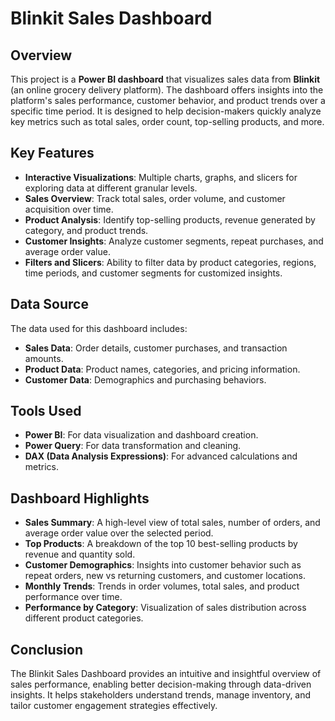 # Blinkit Sales Dashboard

## Overview

This project is a **Power BI dashboard** that visualizes sales data from **Blinkit** (an online grocery delivery platform).
The dashboard offers insights into the platform's sales performance, customer behavior, and product trends over a specific time period.
It is designed to help decision-makers quickly analyze key metrics such as total sales, order count, top-selling products, and more.

## Key Features

- **Interactive Visualizations**: Multiple charts, graphs, and slicers for exploring data at different granular levels.
- **Sales Overview**: Track total sales, order volume, and customer acquisition over time.
- **Product Analysis**: Identify top-selling products, revenue generated by category, and product trends.
- **Customer Insights**: Analyze customer segments, repeat purchases, and average order value.
- **Filters and Slicers**: Ability to filter data by product categories, regions, time periods, and customer segments for customized insights.

## Data Source

The data used for this dashboard includes:
- **Sales Data**: Order details, customer purchases, and transaction amounts.
- **Product Data**: Product names, categories, and pricing information.
- **Customer Data**: Demographics and purchasing behaviors.

## Tools Used

- **Power BI**: For data visualization and dashboard creation.
- **Power Query**: For data transformation and cleaning.
- **DAX (Data Analysis Expressions)**: For advanced calculations and metrics.

## Dashboard Highlights

- **Sales Summary**: A high-level view of total sales, number of orders, and average order value over the selected period.
- **Top Products**: A breakdown of the top 10 best-selling products by revenue and quantity sold.
- **Customer Demographics**: Insights into customer behavior such as repeat orders, new vs returning customers, and customer locations.
- **Monthly Trends**: Trends in order volumes, total sales, and product performance over time.
- **Performance by Category**: Visualization of sales distribution across different product categories.

## Conclusion

The Blinkit Sales Dashboard provides an intuitive and insightful overview of sales performance, enabling better decision-making through data-driven insights. 
It helps stakeholders understand trends, manage inventory, and tailor customer engagement strategies effectively.


